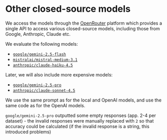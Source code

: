 # Other closed-source models

We access the models through the [OpenRouter](https://openrouter.ai/) platform which provides a single API to access various closed-source models, including those from Google, Anthropic, Claude etc.

We evaluate the following models:
- [`google/gemini-2.5-flash`](https://openrouter.ai/google/gemini-2.5-flash)
- [`mistralai/mistral-medium-3.1`](https://openrouter.ai/mistralai/mistral-medium-3.1/api)
- [`anthropic/claude-haiku-4.5`](https://openrouter.ai/anthropic/claude-haiku-4.5)

Later, we will also include more expensive models:
- [`google/gemini-2.5-pro`](https://openrouter.ai/google/gemini-2.5-pro)
- [`anthropic/claude-sonnet-4.5`](https://openrouter.ai/anthropic/claude-sonnet-4.5)

We use the same prompt as for the local and OpenAI models, and use the same code as for the OpenAI models.

`google/gemini-2.5-pro` outputted some empty responses (app. 2-4 per dataset) - the invalid responses were manually replaced with `2` so that accuracy could be calculated (if the invalid response is a string, this introduced problems)